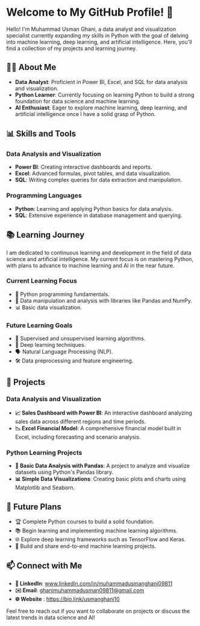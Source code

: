 # Welcome to My GitHub Profile! 🚀

Hello! I'm Muhammad Usman Ghani, a data analyst and visualization specialist currently expanding my skills in Python with the goal of delving into machine learning, deep learning, and artificial intelligence. Here, you'll find a collection of my projects and learning journey.

## 🧑‍💼 About Me

- **Data Analyst**: Proficient in Power BI, Excel, and SQL for data analysis and visualization.
- **Python Learner**: Currently focusing on learning Python to build a strong foundation for data science and machine learning.
- **AI Enthusiast**: Eager to explore machine learning, deep learning, and artificial intelligence once I have a solid grasp of Python.

## 📊 Skills and Tools

### Data Analysis and Visualization
- **Power BI**: Creating interactive dashboards and reports.
- **Excel**: Advanced formulas, pivot tables, and data visualization.
- **SQL**: Writing complex queries for data extraction and manipulation.

### Programming Languages
- **Python**: Learning and applying Python basics for data analysis.
- **SQL**: Extensive experience in database management and querying.

## 📚 Learning Journey

I am dedicated to continuous learning and development in the field of data science and artificial intelligence. My current focus is on mastering Python, with plans to advance to machine learning and AI in the near future.

### Current Learning Focus
- 🐍 Python programming fundamentals.
- 🧮 Data manipulation and analysis with libraries like Pandas and NumPy.
- 📊 Basic data visualization.

### Future Learning Goals
- 🤖 Supervised and unsupervised learning algorithms.
- 🧠 Deep learning techniques.
- 🗣️ Natural Language Processing (NLP).
- 🛠️ Data preprocessing and feature engineering.

## 🔧 Projects

### Data Analysis and Visualization
- **📈 Sales Dashboard with Power BI**: An interactive dashboard analyzing sales data across different regions and time periods.
- **📉 Excel Financial Model**: A comprehensive financial model built in Excel, including forecasting and scenario analysis.

### Python Learning Projects
- **🐼 Basic Data Analysis with Pandas**: A project to analyze and visualize datasets using Python's Pandas library.
- **📊 Simple Data Visualizations**: Creating basic plots and charts using Matplotlib and Seaborn.

## 🌱 Future Plans

- 🏆 Complete Python courses to build a solid foundation.
- 📚 Begin learning and implementing machine learning algorithms.
- 🌐 Explore deep learning frameworks such as TensorFlow and Keras.
- 🚀 Build and share end-to-end machine learning projects.

## 📫 Connect with Me

- **💼 LinkedIn**: www.linkedin.com/in/muhammadusmanghani09811
- **✉️ Email**: ghanimuhammadusman09811@gmail.com
- **🌐 Website** : https://bio.link/usmanghani10

Feel free to reach out if you want to collaborate on projects or discuss the latest trends in data science and AI!

